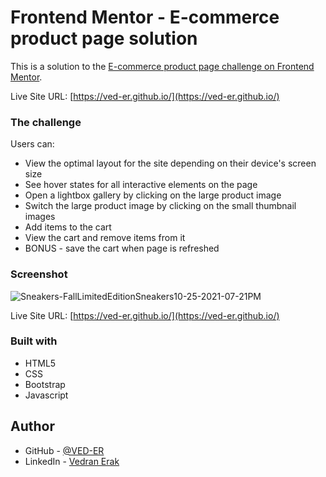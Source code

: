 # Frontend Mentor - E-commerce product page solution

This is a solution to the [E-commerce product page challenge on Frontend Mentor](https://www.frontendmentor.io/challenges/ecommerce-product-page-UPsZ9MJp6).

Live Site URL: [https://ved-er.github.io/](https://ved-er.github.io/)

### The challenge

Users can:

- View the optimal layout for the site depending on their device's screen size
- See hover states for all interactive elements on the page
- Open a lightbox gallery by clicking on the large product image
- Switch the large product image by clicking on the small thumbnail images
- Add items to the cart
- View the cart and remove items from it
- BONUS - save the cart when page is refreshed

### Screenshot

![Sneakers-FallLimitedEditionSneakers10-25-2021-07-21PM](https://user-images.githubusercontent.com/92994473/138695151-3c01331c-16db-4b8e-a117-47082039ebbc.png)


Live Site URL: [https://ved-er.github.io/](https://ved-er.github.io/)

### Built with

- HTML5
- CSS
- Bootstrap
- Javascript


## Author

- GitHub - [@VED-ER](https://github.com/VED-ER)
- LinkedIn - [Vedran Erak](https://www.linkedin.com/in/vedran-erak-9b8321212/)


